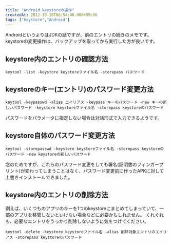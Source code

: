 ```yaml
---
title: "Android keystoreの操作"
createdAt: 2012-10-18T00:54:00.000+09:00
tags: ["keystore","Android"]
---
```

AndroidというよりはJDKの話ですが、前のエントリの続きのメモです。
keystoreの変更操作は、バックアップを取ってから実行した方が良いです。
<!--more-->
## keystore内のエントリの確認方法

```
keytool -list -keystore keystoreファイル名 -storepass パスワード
```

## keystoreのキー(エントリ)のパスワード変更方法

```
keytool -keypasswd -alias エイリアス -keypass キーのパスワード -new キーの新しいパスワード -keystore keystoreファイル名 -storepass keystoreのパスワード
```

パスワードをパラメータに指定しない場合は対話形式で入力できるようです。

## keystore自体のパスワード変更方法

```
keytool -storepasswd -keystore keystoreファイル名 -storepass keystoreのパスワード -new keystoreの新しいパスワード
```

念のためですが、これらのパスワード変更をしても署名(証明書のフィンガープリント)が変わってしまうことはなく、パスワード変更前に作ったAPKに対して上書きインストールできました。

## keystore内のエントリの削除方法

例えば、いくつものアプリのキーを1つのkeystoreにまとめてしまっていて、一部のアプリを移管しないといけない場合などに必要かもしれません。
くれぐれも、必要なエントリをうっかり削除しないように気をつけてください。

```
keytool -delete -keystore keystoreファイル名 -alias 削除対象エントリのエイリアス -storepass keystoreのパスワード
```
